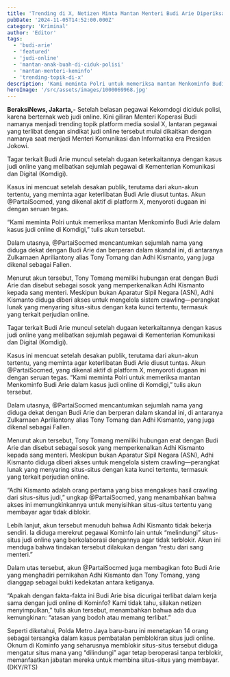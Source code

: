 ```yaml
---
title: 'Trending di X, Netizen Minta Mantan Menteri Budi Arie Diperiksa Terkait Situs Web Judi Online'
pubDate: '2024-11-05T14:52:00.000Z'
category: 'Kriminal'
author: 'Editor'
tags:
  - 'budi-arie'
  - 'featured'
  - 'judi-online'
  - 'mantan-anak-buah-di-ciduk-polisi'
  - 'mantan-menteri-keminfo'
  - 'trending-topik-di-x'
description: 'Kami meminta Polri untuk memeriksa mantan Menkominfo Budi Arie dalam kasus judi online di Komdigi,” tulis akun'
heroImage: '/src/assets/images/1000069968.jpg'
---
```


**BeraksiNews, Jakarta,-** Setelah belasan pegawai Kekomdogi diciduk polisi, karena berternak web judi online. Kini giliran Menteri Koperasi Budi namanya menjadi trending topik platform media sosial X, lantaran pegawai yang terlibat dengan sindikat judi online tersebut mulai dikaitkan dengan namanya saat menjadi Menteri Komunikasi dan Informatika era Presiden Jokowi.

Tagar terkait Budi Arie muncul setelah dugaan keterkaitannya dengan kasus judi online yang melibatkan sejumlah pegawai di Kementerian Komunikasi dan Digital (Komdigi).

Kasus ini mencuat setelah desakan publik, terutama dari akun-akun tertentu, yang meminta agar keterlibatan Budi Arie diusut tuntas. Akun @PartaiSocmed, yang dikenal aktif di platform X, menyoroti dugaan ini dengan seruan tegas.

“Kami meminta Polri untuk memeriksa mantan Menkominfo Budi Arie dalam kasus judi online di Komdigi,” tulis akun tersebut.

Dalam utasnya, @PartaiSocmed mencantumkan sejumlah nama yang diduga dekat dengan Budi Arie dan berperan dalam skandal ini, di antaranya Zulkarnaen Apriliantony alias Tony Tomang dan Adhi Kismanto, yang juga dikenal sebagai Fallen.

Menurut akun tersebut, Tony Tomang memiliki hubungan erat dengan Budi Arie dan disebut sebagai sosok yang memperkenalkan Adhi Kismanto kepada sang menteri. Meskipun bukan Aparatur Sipil Negara (ASN), Adhi Kismanto diduga diberi akses untuk mengelola sistem crawling—perangkat lunak yang menyaring situs-situs dengan kata kunci tertentu, termasuk yang terkait perjudian online.

Tagar terkait Budi Arie muncul setelah dugaan keterkaitannya dengan kasus judi online yang melibatkan sejumlah pegawai di Kementerian Komunikasi dan Digital (Komdigi).

Kasus ini mencuat setelah desakan publik, terutama dari akun-akun tertentu, yang meminta agar keterlibatan Budi Arie diusut tuntas. Akun @PartaiSocmed, yang dikenal aktif di platform X, menyoroti dugaan ini dengan seruan tegas. “Kami meminta Polri untuk memeriksa mantan Menkominfo Budi Arie dalam kasus judi online di Komdigi,” tulis akun tersebut.

Dalam utasnya, @PartaiSocmed mencantumkan sejumlah nama yang diduga dekat dengan Budi Arie dan berperan dalam skandal ini, di antaranya Zulkarnaen Apriliantony alias Tony Tomang dan Adhi Kismanto, yang juga dikenal sebagai Fallen.

Menurut akun tersebut, Tony Tomang memiliki hubungan erat dengan Budi Arie dan disebut sebagai sosok yang memperkenalkan Adhi Kismanto kepada sang menteri. Meskipun bukan Aparatur Sipil Negara (ASN), Adhi Kismanto diduga diberi akses untuk mengelola sistem crawling—perangkat lunak yang menyaring situs-situs dengan kata kunci tertentu, termasuk yang terkait perjudian online.

“Adhi Kismanto adalah orang pertama yang bisa mengakses hasil crawling dari situs-situs judi,” ungkap @PartaiSocmed, yang menambahkan bahwa akses ini memungkinkannya untuk menyisihkan situs-situs tertentu yang membayar agar tidak diblokir.

Lebih lanjut, akun tersebut menuduh bahwa Adhi Kismanto tidak bekerja sendiri. Ia diduga merekrut pegawai Kominfo lain untuk “melindungi” situs-situs judi online yang berkolaborasi dengannya agar tidak terblokir. Akun ini menduga bahwa tindakan tersebut dilakukan dengan “restu dari sang menteri.”

Dalam utas tersebut, akun @PartaiSocmed juga membagikan foto Budi Arie yang menghadiri pernikahan Adhi Kismanto dan Tony Tomang, yang dianggap sebagai bukti kedekatan antara ketiganya.

“Apakah dengan fakta-fakta ini Budi Arie bisa dicurigai terlibat dalam kerja sama dengan judi online di Kominfo? Kami tidak tahu, silakan netizen menyimpulkan,” tulis akun tersebut, menambahkan bahwa ada dua kemungkinan: “atasan yang bodoh atau memang terlibat.”

Seperti diketahui, Polda Metro Jaya baru-baru ini menetapkan 14 orang sebagai tersangka dalam kasus pembatalan pemblokiran situs judi online. Oknum di Kominfo yang seharusnya memblokir situs-situs tersebut diduga mengatur situs mana yang “dilindungi” agar tetap beroperasi tanpa terblokir, memanfaatkan jabatan mereka untuk membina situs-situs yang membayar. (DKY/RTS)
